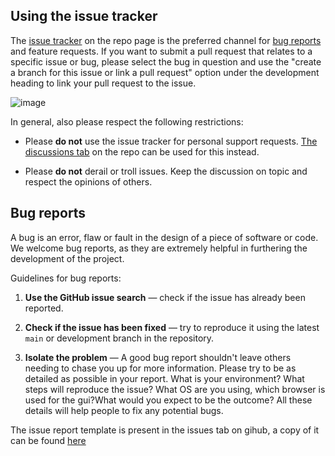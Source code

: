 ## Using the issue tracker

The [issue tracker](https://github.com/RI-SE/ATOS/issues) on the repo page is the preferred channel for [bug reports](#bugs) and feature requests. If you want to submit a pull request that relates to a specific issue or bug, please select the bug in question and use the "create a branch for this issue or link a pull request" option under the development heading to link your pull request to the issue.

![image](https://github.com/RI-SE/ATOS/assets/10436623/adb9d512-ab25-4504-aa9d-63c95ba76c85)


In general, also please respect the following restrictions:

* Please **do not** use the issue tracker for personal support requests. [The discussions tab](https://github.com/RI-SE/ATOS/discussions) on the repo can be used for this instead. 

* Please **do not** derail or troll issues. Keep the discussion on topic and
  respect the opinions of others.


<a name="bugs"></a>
## Bug reports

A bug is an error, flaw or fault in the design of a piece of software or code.
We welcome bug reports, as they are extremely helpful in furthering the development of the project.

Guidelines for bug reports:

1. **Use the GitHub issue search** &mdash; check if the issue has already been
   reported.

2. **Check if the issue has been fixed** &mdash; try to reproduce it using the
   latest `main` or development branch in the repository.

3. **Isolate the problem** &mdash;
A good bug report shouldn't leave others needing to chase you up for more
information. Please try to be as detailed as possible in your report. What is
your environment? What steps will reproduce the issue? What OS are you using, which
browser is used for the gui?What would you expect to be the outcome? All these
details will help people to fix any potential bugs.

The issue report template is present in the issues tab on gihub, a copy of it can be found [here](https://github.com/RI-SE/ATOS/blob/feature_bug_issue_template/.github/ISSUE_TEMPLATE/bug_report.md) 






